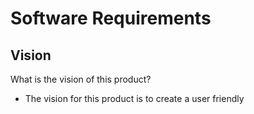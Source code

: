 # Software Requirements

## Vision

What is the vision of this product? 

- The vision for this product is to create a user friendly 